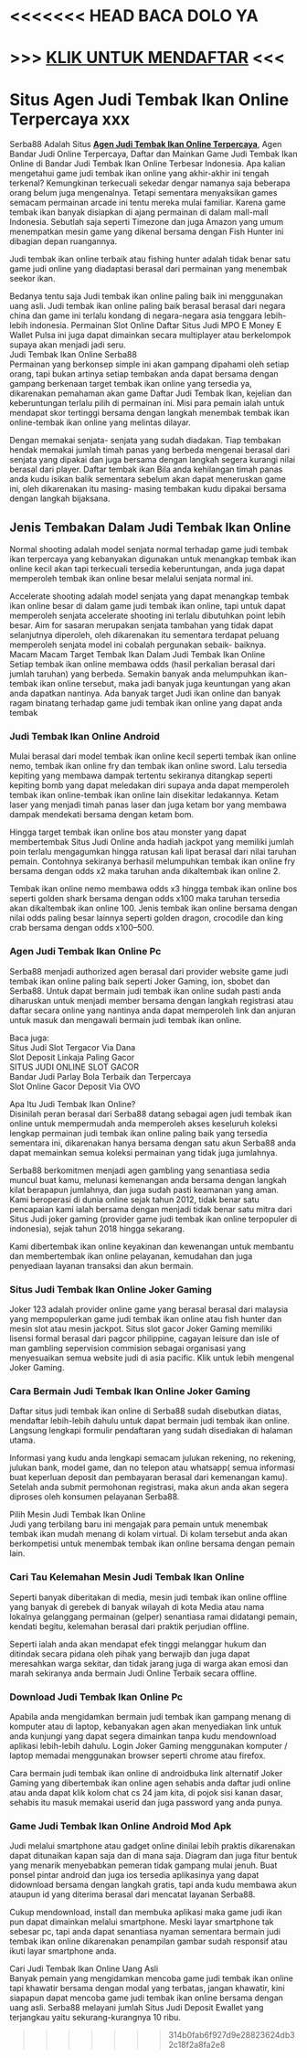 <<<<<<< HEAD
BACA DOLO YA
=======
\>\>\> [KLIK UNTUK MENDAFTAR](https://rebrand.ly/slotgacorserba88) <<<
====================================================================

Situs Agen Judi Tembak Ikan Online Terpercaya xxx
=============================================

Serba88 Adalah Situs **[Agen Judi Tembak Ikan Online Terpercaya](https://serba88.xyz/)**, Agen Bandar Judi Online Terpercaya, Daftar dan Mainkan Game Judi Tembak Ikan Online di Bandar Judi Tembak Ikan Online Terbesar Indonesia. Apa kalian mengetahui game judi tembak ikan online yang akhir-akhir ini tengah terkenal? Kemungkinan terkecuali sekedar dengar namanya saja beberapa orang belum juga mengenalnya. Tetapi sementara menyaksikan games semacam permainan arcade ini tentu mereka mulai familiar. Karena game tembak ikan banyak disiapkan di ajang permainan di dalam mall-mall Indonesia. Sebutlah saja seperti Timezone dan juga Amazon yang umum menempatkan mesin game yang dikenal bersama dengan Fish Hunter ini dibagian depan ruangannya.

Judi tembak ikan online terbaik atau fishing hunter adalah tidak benar satu game judi online yang diadaptasi berasal dari permainan yang menembak seekor ikan.

Bedanya tentu saja Judi tembak ikan online paling baik ini menggunakan uang asli. Judi tembak ikan online paling baik berasal berasal dari negara china dan game ini terlalu kondang di negara-negara asia tenggara lebih-lebih indonesia. Permainan Slot Online Daftar Situs Judi MPO E Money E Wallet Pulsa ini juga dapat dimainkan secara multiplayer atau berkelompok supaya akan menjadi jadi seru.  
Judi Tembak Ikan Online Serba88  
Permainan yang berkonsep simple ini akan gampang dipahami oleh setiap orang, tapi bukan artinya setiap tembakan anda dapat bersama dengan gampang berkenaan target tembak ikan online yang tersedia ya, dikarenakan pemahaman akan game Daftar Judi Tembak Ikan, kejelian dan keberuntungan terlalu pilih di permainan ini. Misi para pemain ialah untuk mendapat skor tertinggi bersama dengan langkah menembak tembak ikan online-tembak ikan online yang melintas dilayar.

Dengan memakai senjata- senjata yang sudah diadakan. Tiap tembakan hendak memakai jumlah timah panas yang berbeda mengenai berasal dari senjata yang dipakai dan juga bersama dengan langkah segera kurangi nilai berasal dari player. Daftar tembak ikan Bila anda kehilangan timah panas anda kudu isikan balik sementara sebelum akan dapat meneruskan game ini, oleh dikarenakan itu masing- masing tembakan kudu dipakai bersama dengan langkah bijaksana.

Jenis Tembakan Dalam Judi Tembak Ikan Online
--------------------------------------------

Normal shooting adalah model senjata normal terhadap game judi tembak ikan terpercaya yang kebanyakan digunakan untuk menangkap tembak ikan online kecil akan tapi terkecuali tersedia keberuntungan, anda juga dapat memperoleh tembak ikan online besar melalui senjata normal ini.

Accelerate shooting adalah model senjata yang dapat menangkap tembak ikan online besar di dalam game judi tembak ikan online, tapi untuk dapat memperoleh senjata accelerate shooting ini terlalu dibutuhkan point lebih besar. Aim for sasaran merupakan senjata tambahan yang tidak dapat selanjutnya diperoleh, oleh dikarenakan itu sementara terdapat peluang memperoleh senjata model ini cobalah pergunakan sebaik- baiknya.  
Macam Macam Target Tembak Ikan Dalam Judi Tembak Ikan Online  
Setiap tembak ikan online membawa odds (hasil perkalian berasal dari jumlah taruhan) yang berbeda. Semakin banyak anda melumpuhkan ikan-tembak ikan online tersebut, maka jadi banyak juga keuntungan yang akan anda dapatkan nantinya. Ada banyak target Judi ikan online dan banyak ragam binatang terhadap game judi tembak ikan online yang dapat anda tembak

### Judi Tembak Ikan Online Android

Mulai berasal dari model tembak ikan online kecil seperti tembak ikan online nemo, tembak ikan online fry dan tembak ikan online sword. Lalu tersedia kepiting yang membawa dampak tertentu sekiranya ditangkap seperti kepiting bomb yang dapat meledakan diri supaya anda dapat memperoleh tembak ikan online-tembak ikan online lain disekitar ledakannya. Ketam laser yang menjadi timah panas laser dan juga ketam bor yang membawa dampak mendekati bersama dengan ketam bom.

Hingga target tembak ikan online bos atau monster yang dapat membertembak Situs Judi Online anda hadiah jackpot yang memiliki jumlah poin terlalu mengagumkan hingga ratusan kali lipat berasal dari nilai taruhan pemain. Contohnya sekiranya berhasil melumpuhkan tembak ikan online fry bersama dengan odds x2 maka taruhan anda dikaltembak ikan online 2.

Tembak ikan online nemo membawa odds x3 hingga tembak ikan online bos seperti golden shark bersama dengan odds x100 maka taruhan tersedia akan dikaltembak ikan online 100. Jenis tembak ikan online bersama dengan nilai odds paling besar lainnya seperti golden dragon, crocodile dan king crab bersama dengan odds x100–500.

### Agen Judi Tembak Ikan Online Pc

Serba88 menjadi authorized agen berasal dari provider website game judi tembak ikan online paling baik seperti Joker Gaming, ion, sbobet dan Serba88. Untuk dapat bermain judi tembak ikan online sudah pasti anda diharuskan untuk menjadi member bersama dengan langkah registrasi atau daftar secara online yang nantinya anda dapat memperoleh link dan anjuran untuk masuk dan mengawali bermain judi tembak ikan online.

Baca juga:  
Situs Judi Slot Tergacor Via Dana  
Slot Deposit Linkaja Paling Gacor  
SITUS JUDI ONLINE SLOT GACOR  
Bandar Judi Parlay Bola Terbaik dan Terpercaya  
Slot Online Gacor Deposit Via OVO

Apa Itu Judi Tembak Ikan Online?  
Disinilah peran berasal dari Serba88 datang sebagai agen judi tembak ikan online untuk mempermudah anda memperoleh akses keseluruh koleksi lengkap permainan judi tembak ikan online paling baik yang tersedia sementara ini, dikarenakan hanya bersama dengan satu akun Serba88 anda dapat memainkan semua koleksi permainan yang tidak juga jumlahnya.

Serba88 berkomitmen menjadi agen gambling yang senantiasa sedia muncul buat kamu, melunasi kemenangan anda bersama dengan langkah kilat berapapun jumlahnya, dan juga sudah pasti keamanan yang aman. Kami beroperasi di dunia online sejak tahun 2012, tidak benar satu pencapaian kami ialah bersama dengan menjadi tidak benar satu mitra dari Situs Judi joker gaming (provider game judi tembak ikan online terpopuler di indonesia), sejak tahun 2018 hingga sekarang.

Kami dibertembak ikan online keyakinan dan kewenangan untuk membantu dan membertembak ikan online pelayanan, kemudahan dan juga penyediaan layanan transaksi dan akun bermain.

### Situs Judi Tembak Ikan Online Joker Gaming

Joker 123 adalah provider online game yang berasal berasal dari malaysia yang mempopulerkan game judi tembak ikan online atau fish hunter dan mesin slot atau mesin jackpot. Situs slot gacor Joker Gaming memiliki lisensi formal berasal dari pagcor philippine, cagayan leisure dan isle of man gambling sepervision commision sebagai organisasi yang menyesuaikan semua website judi di asia pacific. Klik untuk lebih mengenal Joker Gaming.

### Cara Bermain Judi Tembak Ikan Online Joker Gaming

Daftar situs judi tembak ikan online di Serba88 sudah disebutkan diatas, mendaftar lebih-lebih dahulu untuk dapat bermain judi tembak ikan online. Langsung lengkapi formulir pendaftaran yang sudah disediakan di halaman utama.

Informasi yang kudu anda lengkapi semacam julukan rekening, no rekening, julukan bank, model game, dan no telepon atau whatsapp( semua informasi buat keperluan deposit dan pembayaran berasal dari kemenangan kamu). Setelah anda submit permohonan registrasi, maka akun anda akan segera diproses oleh konsumen pelayanan Serba88.

Pilih Mesin Judi Tembak Ikan Online  
Judi yang terbilang baru ini mengajak para pemain untuk menembak tembak ikan mudah menang di kolam virtual. Di kolam tersebut anda akan berkompetisi untuk menembak tembak ikan online bersama dengan pemain lain.

### Cari Tau Kelemahan Mesin Judi Tembak Ikan Online

Seperti banyak diberitakan di media, mesin judi tembak ikan online offline yang banyak di gerebek di banyak wilayah di kota Media atau nama lokalnya gelanggang permainan (gelper) senantiasa ramai didatangi pemain, kendati begitu, kelemahan berasal dari praktik perjudian offline.

Seperti ialah anda akan mendapat efek tinggi melanggar hukum dan ditindak secara pidana oleh pihak yang berwajib dan juga dapat meresahkan warga sekitar, dan tidak jarang juga di warga akan emosi dan marah sekiranya anda bermain Judi Online Terbaik secara offline.

### Download Judi Tembak Ikan Online Pc

Apabila anda mengidamkan bermain judi tembak ikan gampang menang di komputer atau di laptop, kebanyakan agen akan menyediakan link untuk anda kunjungi yang dapat segera dimainkan tanpa kudu mendownload aplikasi lebih-lebih dahulu. Login Joker Gaming menggunakan komputer / laptop memadai menggunakan browser seperti chrome atau firefox.

Cara bermain judi tembak ikan online di androidbuka link alternatif Joker Gaming yang dibertembak ikan online agen sehabis anda daftar judi online atau anda dapat klik kolom chat cs 24 jam kita, di pojok sisi kanan dasar, sehabis itu masuk memakai userid dan juga password yang anda punya.

### Game Judi Tembak Ikan Online Android Mod Apk

Judi melalui smartphone atau gadget online dinilai lebih praktis dikarenakan dapat ditunaikan kapan saja dan di mana saja. Diagram dan juga fitur bentuk yang menarik menyebabkan pemeran tidak gampang mulai jenuh. Buat ponsel pintar android dan juga ios tersedia aplikasinya yang dapat didownload bersama dengan langkah gratis, tapi anda kudu membawa akun ataupun id yang diterima berasal dari mencatat layanan Serba88.

Cukup mendownload, install dan membuka aplikasi maka game judi ikan pun dapat dimainkan melalui smartphone. Meski layar smartphone tak sebesar pc, tapi anda dapat senantiasa nyaman sementara bermain judi tembak ikan online dikarenakan penampilan gambar sudah responsif atau ikuti layar smartphone anda.

Cari Judi Tembak Ikan Online Uang Asli  
Banyak pemain yang mengidamkan mencoba game judi tembak ikan online tapi khawatir bersama dengan modal yang terbatas, jangan khawatir, kini siapapun dapat mencoba game judi tembak ikan online bersama dengan uang asli. Serba88 melayani jumlah Situs Judi Deposit Ewallet yang terjangkau yaitu sekurang-kurangnya 10 ribu.
>>>>>>> 314b0fab6f927d9e28823624db32c18f2a8fa2e8
